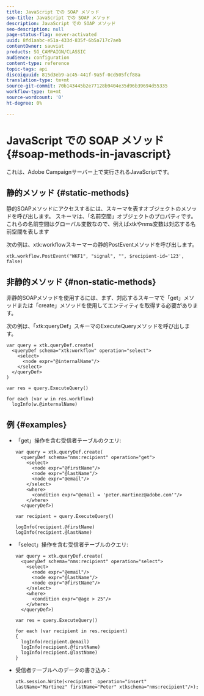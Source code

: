 ```yaml
---
title: JavaScript での SOAP メソッド
seo-title: JavaScript での SOAP メソッド
description: JavaScript での SOAP メソッド
seo-description: null
page-status-flag: never-activated
uuid: 8fd1aabc-e51a-433d-835f-6b5a717c7aeb
contentOwner: sauviat
products: SG_CAMPAIGN/CLASSIC
audience: configuration
content-type: reference
topic-tags: api
discoiquuid: 815d3eb9-ac45-441f-9a5f-0cd505fcf88a
translation-type: tm+mt
source-git-commit: 70b143445b2e77128b9404e35d96b39694d55335
workflow-type: tm+mt
source-wordcount: '0'
ht-degree: 0%

---
```



# JavaScript での SOAP メソッド{#soap-methods-in-javascript}

これは、Adobe Campaignサーバー上で実行されるJavaScriptです。

## 静的メソッド {#static-methods}

静的SOAPメソッドにアクセスするには、スキーマを表すオブジェクトのメソッドを呼び出します。 スキーマは、「名前空間」オブジェクトのプロパティです。 これらの名前空間はグローバル変数なので、例えばxtkやnms変数は対応する名前空間を表します

次の例は、xtk:workflowスキーマーの静的PostEventメソッドを呼び出します。

```
xtk.workflow.PostEvent("WKF1", "signal", "", $recipient-id='123', false) 
```

## 非静的メソッド {#non-static-methods}

非静的SOAPメソッドを使用するには、まず、対応するスキーマで「get」メソッドまたは「create」メソッドを使用してエンティティを取得する必要があります。

次の例は、「xtk:queryDef」スキーマのExecuteQueryメソッドを呼び出します。

```
var query = xtk.queryDef.create(
  <queryDef schema="xtk:workflow" operation="select">
    <select>
      <node expr="@internalName"/>
    </select>
  </queryDef>
)

var res = query.ExecuteQuery()

for each (var w in res.workflow) 
  logInfo(w.@internalName)
```

## 例 {#examples}

* 「get」操作を含む受信者テーブルのクエリ:

   ```
   var query = xtk.queryDef.create(  
     <queryDef schema="nms:recipient" operation="get">    
       <select>      
         <node expr="@firstName"/>      
         <node expr="@lastName"/>      
         <node expr="@email"/>    
       </select>    
       <where>      
         <condition expr="@email = 'peter.martinez@adobe.com'"/>    
       </where>  
     </queryDef>)
   
   var recipient = query.ExecuteQuery()
   
   logInfo(recipient.@firstName)
   logInfo(recipient.@lastName)
   ```

* 「select」操作を含む受信者テーブルのクエリ:

   ```
   var query = xtk.queryDef.create(  
     <queryDef schema="nms:recipient" operation="select">    
       <select>      
         <node expr="@email"/>      
         <node expr="@lastName"/>      
         <node expr="@firstName"/>    
       </select>    
       <where>      
         <condition expr="@age > 25"/>    
       </where>    
     </queryDef>)
   
   var res = query.ExecuteQuery()
   
   for each (var recipient in res.recipient) 
   {  
     logInfo(recipient.@email)  
     logInfo(recipient.@firstName)  
     logInfo(recipient.@lastName)
   }
   ```

* 受信者テーブルへのデータの書き込み：

   ```
   xtk.session.Write(<recipient _operation="insert" lastName="Martinez" firstName="Peter" xtkschema="nms:recipient"/>);
   ```


